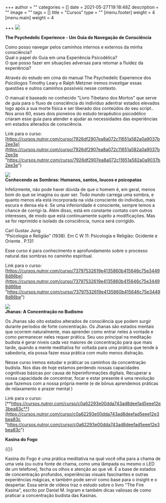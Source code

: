 +++
author = ""
categories = []
date = 2021-05-27T19:18:48Z
description = ""
image = ""
tags = []
title = "Cursos"
type = ""
[menu.footer]
weight = 4
[menu.main]
weight = 4

+++
![](/images/the-psychedelic-experience.png)

**The Psychedelic Experience - Um Guia de Navegação de Consciência**

Como posso navegar pelos caminhos internos e externos da minha consciência?  
Qual o papel do Guia em uma Experiência Psicodélica?  
O que posso fazer em situações adversas para retomar a fluidez da experiência?

Através do estudo em cima do manual The Psychedelic Experience dos Psicólogos Timothy Leary e Ralph Metzner iremos investigar essas questões e outros caminhos possíveis nesse contexto.

O manual é baseado no conhecido "Livro Tibetano dos Mortos" que serve de guia para o fluxo de consciência do indivíduo adentrar estados elevados logo após a sua morte física e ser liberado dos conteúdos do seu script.. Nos anos 60, esses dois pioneiros do estudo terapêutico psicodélico criaram esse guia para atender e ajudar as necessidades das experiências em estados alterados de consciência.

Link para o curso: [https://cursos.nutror.com/curso/7926df2907ea8a072c11651a582a0a9037b2ee3e](https://cursos.nutror.com/curso/7926df2907ea8a072c11651a582a0a9037b2ee3e "https://cursos.nutror.com/curso/7926df2907ea8a072c11651a582a0a9037b2ee3e")

![](/images/the-psychedelic-experience-3.png)  
**Conhecendo as Sombras: Humanos, santos, loucos e psicopatas**

Infelizmente, não pode haver dúvida de que o homem é, em geral, menos bom do que se imagina ou quer ser. Todo mundo carrega uma sombra, e quanto menos ela está incorporada na vida consciente do indivíduo, mais escura e densa ela é. Se uma inferioridade é consciente, sempre temos a chance de corrigi-la. Além disso, está em constante contato com outros interesses, de modo que está continuamente sujeito a modificações. Mas se for reprimido e isolado da consciência, nunca será corrigido.

Carl Gustav Jung  
“Psicologia e Religião” (1938). Em C W 11: Psicologia e Religião: Ocidente e Oriente . P.131

Esse curso é para conhecimento e aprofundamento sobre o processo natural das sombras no caminho espiritual.

Link para o curso:  
[https://cursos.nutror.com/curso/73797532619e4135860b415646c75e34498d86be](https://cursos.nutror.com/curso/73797532619e4135860b415646c75e34498d86be "https://cursos.nutror.com/curso/73797532619e4135860b415646c75e34498d86be")

![](/images/the-psychedelic-experience-8.png)  
**Jhanas: A Concentração no Budismo**

Os Jhanas são oito estados alterados de consciência que podem surgir durante períodos de forte concentração. Os Jhanas são estados mentais que ocorrem naturalmente, mas aprender como entrar neles à vontade e como permanecer neles requer prática. Seu uso principal na meditação budista é gerar níveis cada vez maiores de concentração para que mais tarde, quando a mente meditativa for voltada para uma prática que tende à sabedoria, ela possa fazer essa prática com muito menos distração.

Nesse curso iremos estudar e práticar os caminhos da concentração budista. Nos dias de hoje estamos perdendo nossas capacidades cognitivas básicas por causa de hiperinformações digitais. Recuperar a nossa capacidade de concentrar, focar e estar presente é uma revolução que fazemos com a nossa própria mente (e de bônus aprendemos práticas de relaxamento e prazer mental )

Link para o curso:  
[**https://cursos.nutror.com/curso/c0a62293e00dda743ad8deefad5eee12e3bea83c**](https://cursos.nutror.com/curso/c0a62293e00dda743ad8deefad5eee12e3bea83c "https://cursos.nutror.com/curso/c0a62293e00dda743ad8deefad5eee12e3bea83c")

**Kasina do Fogo**

{{<youtube ZLP3Sx1_xmY>}}

Kasina do Fogo é uma prática meditativa na qual você olha para a chama de uma vela (ou outra fonte de chama, como uma lâmpada ou mesmo o LED de um telefone), fecha os olhos e atenção ao que vê. É a base de estados de concentração profundos, experiências visuais fascinantes e outras experiências mágicas, e também pode servir como base para o insight e o despertar. Essa série de vídeos traz o estudo sobre o livro "The Fire Kasina", escrito por Daniel M. Ingram e também dicas valiosas de como praticar a concentração budista das Kasinas.